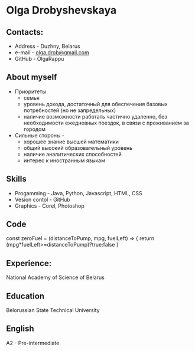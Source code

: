 # 	Olga Drobyshevskaya
## Contacts: 
  * Address - Duzhny, Belarus
  * e-mail - olga.drob@gmail.com
  * GitHub - OlgaRappu
## About myself
  * Приоритеты
      * семья 
      * уровень дохода, достаточный для обеспечения базовых потребностей (но не запредельных) 
      * наличие возможности работать частично удаленно, без необходимости ежедневных поездок, в связи с проживанием за городом
  * Сильные стороны -  
      * хорошее знание высшей математики
      * общий высокий образовательный уровень
      * наличие аналитических способностей
      * интерес к иностранным языкам
## Skills
  * Progamming - Java, Python, Javascript, HTML, CSS
  * Vesion contol - GitHub
  * Graphics - Corel, Photoshop
## Code
const zeroFuel = (distanceToPump, mpg, fuelLeft) => {
 return  (mpg*fuelLeft>=distanceToPump)?true:false
}
## Experience: 
National Academy of Science of Belarus
## Education 
Belorussian State Technical University
## English 
A2 - Pre-intermediate 
